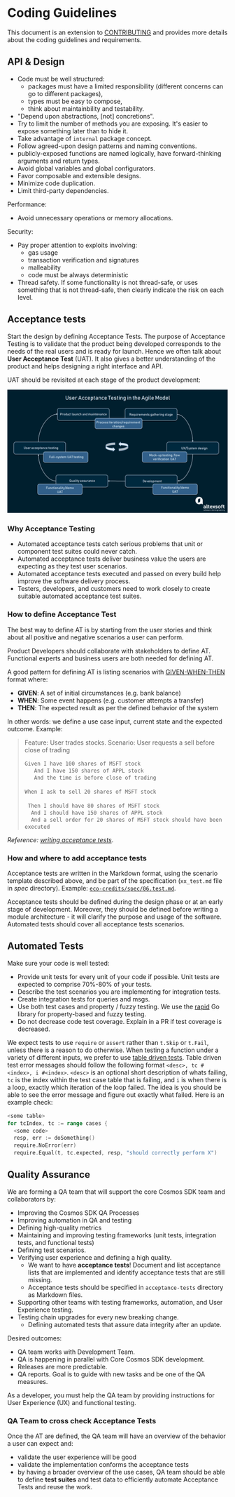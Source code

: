 # Coding Guidelines

This document is an extension to [CONTRIBUTING](./CONTRIBUTING.md) and provides more details about the coding guidelines and requirements.

## API & Design

* Code must be well structured:
    * packages must have a limited responsibility (different concerns can go to different packages),
    * types must be easy to compose,
    * think about maintainbility and testability.
* "Depend upon abstractions, [not] concretions".
* Try to limit the number of methods you are exposing. It's easier to expose something later than to hide it.
* Take advantage of `internal` package concept.
* Follow agreed-upon design patterns and naming conventions.
* publicly-exposed functions are named logically, have forward-thinking arguments and return types.
* Avoid global variables and global configurators.
* Favor composable and extensible designs.
* Minimize code duplication.
* Limit third-party dependencies.

Performance:

* Avoid unnecessary operations or memory allocations.

Security:

* Pay proper attention to exploits involving:
    * gas usage
    * transaction verification and signatures
    * malleability
    * code must be always deterministic
* Thread safety. If some functionality is not thread-safe, or uses something that is not thread-safe, then clearly indicate the risk on each level.

## Acceptance tests

Start the design by defining Acceptance Tests. The purpose of Acceptance Testing is to
validate that the product being developed corresponds to the needs of the real users
and is ready for launch. Hence we often talk about **User Acceptance Test** (UAT).
It also gives a better understanding of the product and helps designing a right interface
and API.

UAT should be revisited at each stage of the product development:

![acceptance-tests.png](./docs/assets/acceptance-tests.png)

### Why Acceptance Testing

* Automated acceptance tests catch serious problems that unit or component test suites could never catch.
* Automated acceptance tests deliver business value the users are expecting as they test user scenarios.
* Automated acceptance tests executed and passed on every build help improve the software delivery process.
* Testers, developers, and customers need to work closely to create suitable automated acceptance test suites.

### How to define Acceptance Test

The best way to define AT is by starting from the user stories and think about all positive and negative scenarios a user can perform.

Product Developers should collaborate with stakeholders to define AT. Functional experts and business users are both needed for defining AT.

A good pattern for defining AT is listing scenarios with [GIVEN-WHEN-THEN](https://martinfowler.com/bliki/GivenWhenThen.html) format where:

* **GIVEN**: A set of initial circumstances (e.g. bank balance)
* **WHEN**: Some event happens (e.g. customer attempts a transfer)
* **THEN**: The expected result as per the defined behavior of the system

In other words: we define a use case input, current state and the expected outcome. Example:

> Feature: User trades stocks.
> Scenario: User requests a sell before close of trading
>
>     Given I have 100 shares of MSFT stock
>        And I have 150 shares of APPL stock
>        And the time is before close of trading
>
>     When I ask to sell 20 shares of MSFT stock
>
>      Then I should have 80 shares of MSFT stock
>       And I should have 150 shares of APPL stock
>       And a sell order for 20 shares of MSFT stock should have been executed

*Reference: [writing acceptance tests](https://openclassrooms.com/en/courses/4544611-write-agile-documentation-user-stories-acceptance-tests/4810081-writing-acceptance-tests)*.

### How and where to add acceptance tests

Acceptance tests are written in the Markdown format, using the scenario template described above, and be part of the specification (`xx_test.md` file in *spec* directory). Example: [`eco-credits/spec/06.test.md`](https://github.com/regen-network/regen-ledger/blob/7297783577e6cd102c5093365b573163680f36a1/x/ecocredit/spec/06_tests.md).

Acceptance tests should be defined during the design phase or at an early stage of development. Moreover, they should be defined before writing a module architecture - it will clarify the purpose and usage of the software.
Automated tests should cover all acceptance tests scenarios.

## Automated Tests

Make sure your code is well tested:

* Provide unit tests for every unit of your code if possible. Unit tests are expected to comprise 70%-80% of your tests.
* Describe the test scenarios you are implementing for integration tests.
* Create integration tests for queries and msgs.
* Use both test cases and property / fuzzy testing. We use the [rapid](pgregory.net/rapid) Go library for property-based and fuzzy testing.
* Do not decrease code test coverage. Explain in a PR if test coverage is decreased.

We expect tests to use `require` or `assert` rather than `t.Skip` or `t.Fail`,
unless there is a reason to do otherwise.
When testing a function under a variety of different inputs, we prefer to use
[table driven tests](https://github.com/golang/go/wiki/TableDrivenTests).
Table driven test error messages should follow the following format
`<desc>, tc #<index>, i #<index>`.
`<desc>` is an optional short description of whats failing, `tc` is the
index within the test case table that is failing, and `i` is when there
is a loop, exactly which iteration of the loop failed.
The idea is you should be able to see the
error message and figure out exactly what failed.
Here is an example check:

```go
<some table>
for tcIndex, tc := range cases {
  <some code>
  resp, err := doSomething()
  require.NoError(err)
  require.Equal(t, tc.expected, resp, "should correctly perform X")
```

## Quality Assurance

We are forming a QA team that will support the core Cosmos SDK team and collaborators by:

* Improving the Cosmos SDK QA Processes
* Improving automation in QA and testing
* Defining high-quality metrics
* Maintaining and improving testing frameworks (unit tests, integration tests, and functional tests)
* Defining test scenarios.
* Verifying user experience and defining a high quality.
    * We want to have **acceptance tests**! Document and list acceptance lists that are implemented and identify acceptance tests that are still missing.
    * Acceptance tests should be specified in `acceptance-tests` directory as Markdown files.
* Supporting other teams with testing frameworks, automation, and User Experience testing.
* Testing chain upgrades for every new breaking change.
    * Defining automated tests that assure data integrity after an update.

Desired outcomes:

* QA team works with Development Team.
* QA is happening in parallel with Core Cosmos SDK development.
* Releases are more predictable.
* QA reports. Goal is to guide with new tasks and be one of the QA measures.

As a developer, you must help the QA team by providing instructions for User Experience (UX) and functional testing.

### QA Team to cross check Acceptance Tests

Once the AT are defined, the QA team will have an overview of the behavior a user can expect and:

* validate the user experience will be good
* validate the implementation conforms the acceptance tests
* by having a broader overview of the use cases, QA team should be able to define **test suites** and test data to efficiently automate Acceptance Tests and reuse the work.
